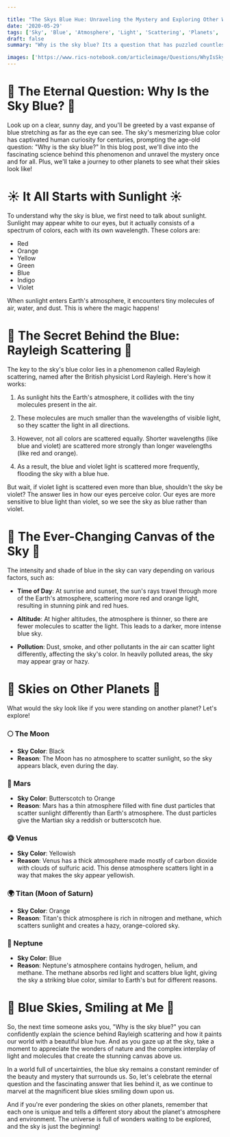 ```yaml
---

title: "The Skys Blue Hue: Unraveling the Mystery and Exploring Other Worlds"
date: '2020-05-29'
tags: ['Sky', 'Blue', 'Atmosphere', 'Light', 'Scattering', 'Planets', 'Astronomy','Questions']
draft: false
summary: "Why is the sky blue? Its a question that has puzzled countless generations. In this blog post, we unravel the mystery behind the skys captivating blue hue and explore what the sky looks like on other planets."

images: ['https://www.rics-notebook.com/articleimage/Questions/WhyIsSkyBlue.webp']
---
```


# 🌌 The Eternal Question: Why Is the Sky Blue? 🌌

Look up on a clear, sunny day, and you'll be greeted by a vast expanse of blue stretching as far as the eye can see. The sky's mesmerizing blue color has captivated human curiosity for centuries, prompting the age-old question: "Why is the sky blue?" In this blog post, we'll dive into the fascinating science behind this phenomenon and unravel the mystery once and for all. Plus, we'll take a journey to other planets to see what their skies look like!

# ☀️ It All Starts with Sunlight ☀️

To understand why the sky is blue, we first need to talk about sunlight. Sunlight may appear white to our eyes, but it actually consists of a spectrum of colors, each with its own wavelength. These colors are:

- Red
- Orange
- Yellow
- Green
- Blue
- Indigo
- Violet

When sunlight enters Earth's atmosphere, it encounters tiny molecules of air, water, and dust. This is where the magic happens!

# 🌈 The Secret Behind the Blue: Rayleigh Scattering 🌈

The key to the sky's blue color lies in a phenomenon called Rayleigh scattering, named after the British physicist Lord Rayleigh. Here's how it works:

1. As sunlight hits the Earth's atmosphere, it collides with the tiny molecules present in the air.

2. These molecules are much smaller than the wavelengths of visible light, so they scatter the light in all directions.

3. However, not all colors are scattered equally. Shorter wavelengths (like blue and violet) are scattered more strongly than longer wavelengths (like red and orange).

4. As a result, the blue and violet light is scattered more frequently, flooding the sky with a blue hue.

But wait, if violet light is scattered even more than blue, shouldn't the sky be violet? The answer lies in how our eyes perceive color. Our eyes are more sensitive to blue light than violet, so we see the sky as blue rather than violet.

# 🌅 The Ever-Changing Canvas of the Sky 🌅

The intensity and shade of blue in the sky can vary depending on various factors, such as:

- **Time of Day**: At sunrise and sunset, the sun's rays travel through more of the Earth's atmosphere, scattering more red and orange light, resulting in stunning pink and red hues.

- **Altitude**: At higher altitudes, the atmosphere is thinner, so there are fewer molecules to scatter the light. This leads to a darker, more intense blue sky.

- **Pollution**: Dust, smoke, and other pollutants in the air can scatter light differently, affecting the sky's color. In heavily polluted areas, the sky may appear gray or hazy.

# 🌌 Skies on Other Planets 🌌

What would the sky look like if you were standing on another planet? Let's explore!

### 🌕 The Moon

- **Sky Color**: Black
- **Reason**: The Moon has no atmosphere to scatter sunlight, so the sky appears black, even during the day.

### 🔴 Mars

- **Sky Color**: Butterscotch to Orange
- **Reason**: Mars has a thin atmosphere filled with fine dust particles that scatter sunlight differently than Earth's atmosphere. The dust particles give the Martian sky a reddish or butterscotch hue.

### 🌞 Venus

- **Sky Color**: Yellowish
- **Reason**: Venus has a thick atmosphere made mostly of carbon dioxide with clouds of sulfuric acid. This dense atmosphere scatters light in a way that makes the sky appear yellowish.

### 🌍 Titan (Moon of Saturn)

- **Sky Color**: Orange
- **Reason**: Titan's thick atmosphere is rich in nitrogen and methane, which scatters sunlight and creates a hazy, orange-colored sky.

### 🔵 Neptune

- **Sky Color**: Blue
- **Reason**: Neptune's atmosphere contains hydrogen, helium, and methane. The methane absorbs red light and scatters blue light, giving the sky a striking blue color, similar to Earth's but for different reasons.

# 💙 Blue Skies, Smiling at Me 💙

So, the next time someone asks you, "Why is the sky blue?" you can confidently explain the science behind Rayleigh scattering and how it paints our world with a beautiful blue hue. And as you gaze up at the sky, take a moment to appreciate the wonders of nature and the complex interplay of light and molecules that create the stunning canvas above us.

In a world full of uncertainties, the blue sky remains a constant reminder of the beauty and mystery that surrounds us. So, let's celebrate the eternal question and the fascinating answer that lies behind it, as we continue to marvel at the magnificent blue skies smiling down upon us.

And if you're ever pondering the skies on other planets, remember that each one is unique and tells a different story about the planet's atmosphere and environment. The universe is full of wonders waiting to be explored, and the sky is just the beginning!
